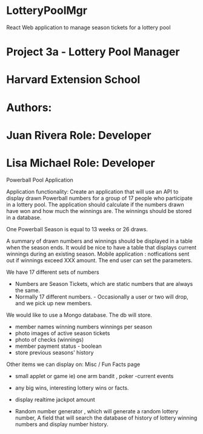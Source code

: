 # LotteryPoolMgr
React Web application to manage season tickets for a lottery pool

# Project 3a - Lottery Pool Manager
# Harvard Extension School
# Authors: 
# Juan Rivera Role: Developer
# Lisa Michael Role: Developer 

Powerball Pool Application 

Application functionality: 
Create an application that will use an API to display drawn Powerball numbers for a group of 17 people who participate in a lottery pool.
The application should calculate if the numbers drawn have won and how much the winnings are. 
The winnings should be stored in a database. 


One Powerball Season is equal to 13 weeks or 26 draws. 

A summary of drawn numbers and winnings should be displayed in a table when the season ends. 
It would be nice to have a table that displays current winnings during an existing season.
Mobile application : notfications sent out if winnings exceed XXX amount.  The end user can set the parameters.

We have 17 different sets of numbers 
- Numbers are Season Tickets, which are static numbers that are always the same. 
-  Normally 17 different numbers.  - Occasionally a user or two will drop, and we pick up new members. 

We would like to use a Mongo database. The db will store.  
- member names 
winning numbers 
winnings per season
- photo images of active season tickets
- photo of checks (winnings) 
- member payment status - boolean 
- store previous seasons' history 



Other items we can display on: 
Misc / Fun Facts page 
- small applet or game ie) one arm bandit , poker 
-current events  
- any big wins, interesting lottery wins or facts.

- display realtime jackpot amount 
- Random number generator , which will generate a random lottery number, 
A  field that will search  the database of history of lottery winning numbers and display number history. 
